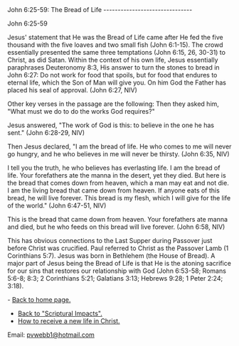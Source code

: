  <head> <title>(PVW) John 6:25-59: The Bread of Life</title> <meta content="IE=9" http-equiv="X-UA-Compatible"></meta> <link href="css/page_style.css" rel="stylesheet" type="text/css"></link> </head><body><div class="page_style"> John 6:25-59: The Bread of Life
-------------------------------

 John 6:25-59 <div class="p">Jesus' statement that He was the Bread of Life came after He fed the five thousand with the five loaves and two small fish (John 6:1-15). The crowd essentially presented the same three temptations (John 6:15, 26, 30-31) to Christ, as did Satan. Within the context of his own life, Jesus essentially paraphrases Deuteronomy 8:3, His answer to turn the stones to bread in John 6:27: Do not work for food that spoils, but for food that endures to eternal life, which the Son of Man will give you. On him God the Father has placed his seal of approval. (John 6:27, NIV)

 </div><div class="p">Other key verses in the passage are the following: Then they asked him, "What must we do to do the works God requires?"

 Jesus answered, "The work of God is this: to believe in the one he has sent." (John 6:28-29, NIV)

Then Jesus declared, "I am the bread of life. He who comes to me will never go hungry, and he who believes in me will never be thirsty. (John 6:35, NIV)

I tell you the truth, he who believes has everlasting life. I am the bread of life. Your forefathers ate the manna in the desert, yet they died. But here is the bread that comes down from heaven, which a man may eat and not die. I am the living bread that came down from heaven. If anyone eats of this bread, he will live forever. This bread is my flesh, which I will give for the life of the world." (John 6:47-51, NIV)

This is the bread that came down from heaven. Your forefathers ate manna and died, but he who feeds on this bread will live forever. (John 6:58, NIV)

 This has obvious connections to the Last Supper during Passover just before Christ was crucified. Paul referred to Christ as the Passover Lamb (1 Corinthians 5:7). Jesus was born in Bethlehem (the House of Bread). A major part of Jesus being the Bread of Life is that He is the atoning sacrifice for our sins that restores our relationship with God (John 6:53-58; Romans 5:6-8; 8:3; 2 Corinthians 5:21; Galatians 3:13; Hebrews 9:28; 1 Peter 2:24; 3:18).</div>  </div>- [Back to home page.](noframesindex.html)
- [Back to "Scriptural Impacts".](impacts.html)
- [How to receive a new life in Christ.](gospel.html)

Email: [pvwebb1@hotmail.com](mailto:pvwebb1@hotmail.com)

